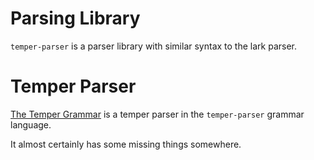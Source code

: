 
# Parsing Library

`temper-parser` is a parser library with similar syntax to the lark parser.

# Temper Parser

[The Temper Grammar](grammars/temper) is a temper parser in the `temper-parser` grammar language.

It almost certainly has some missing things somewhere.
